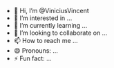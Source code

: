 - 👋 Hi, I’m @ViniciusVincent
- 👀 I’m interested in ...
- 🌱 I’m currently learning ...
- 💞️ I’m looking to collaborate on ...
- 📫 How to reach me ...
- 😄 Pronouns: ...
- ⚡ Fun fact: ...

<!---
ViniciusVincent/ViniciusVincent is a ✨ special ✨ repository because its `README.md` (this file) appears on your GitHub profile.
You can click the Preview link to take a look at your changes.
--->

